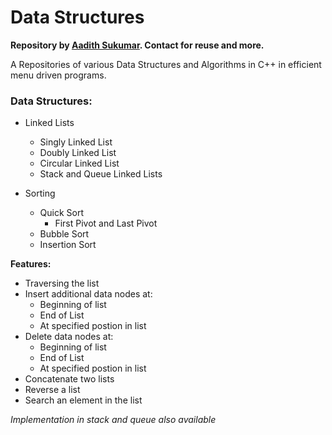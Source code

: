 # Data Structures

<b>Repository by <a href="https://www.github.com/aadi1011">Aadith Sukumar</a>. Contact for reuse and more.</b>

A Repositories of various Data Structures and Algorithms in C++ in efficient menu driven programs.

### Data Structures:
- Linked Lists
  - Singly Linked List
  - Doubly Linked List
  - Circular Linked List
  - Stack and Queue Linked Lists

- Sorting
  - Quick Sort
    - First Pivot and Last Pivot
  - Bubble Sort
  - Insertion Sort
    
 

<b>Features:</b>
<ul>
<li>Traversing the list</li>
<li>Insert additional data nodes at: <ul><li>Beginning of list</li><li>End of List</li><li>At specified postion in list</li></ul></li>
<li>Delete data nodes at: <ul><li>Beginning of list</li><li>End of List</li><li>At specified postion in list</li></ul></li>
<li>Concatenate two lists</li>
<li>Reverse a list</li>
<li>Search an element in the list</li>
</ul>

<i>Implementation in stack and queue also available</i> 
